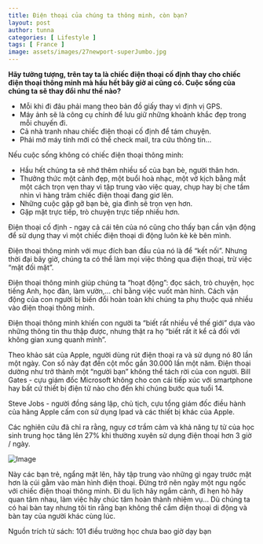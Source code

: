 ```yaml
---
title: Điện thoại của chúng ta thông minh, còn bạn?
layout: post
author: tunna
categories: [ Lifestyle ]
tags: [ France ]
image: assets/images/27newport-superJumbo.jpg
---
```

**Hãy tưởng tượng, trên tay ta là chiếc điện thoại cố định thay cho chiếc điện thoại thông minh mà hầu hết bây giờ ai cũng có. Cuộc sống của chúng ta sẽ thay đổi như thế nào?**  

- Mỗi khi đi đâu phải mang theo bản đồ giấy thay vì định vị GPS.
- Máy ảnh sẽ là công cụ chính để lưu giữ những khoảnh khắc đẹp trong mỗi chuyến đi.
- Cả nhà tranh nhau chiếc điện thoại cố định để tám chuyện.
- Phải mở máy tính mới có thể check mail, tra cứu thông tin...  

Nếu cuộc sống không có chiếc điện thoại thông minh:  

- Hầu hết chúng ta sẽ nhớ thêm nhiều số của bạn bè, người thân hơn.
- Thưởng thức một cảnh đẹp, một buổi hoà nhạc, một vở kịch bằng mắt một cách trọn vẹn thay vì tập trung vào việc quay, chụp hay bị che tầm nhìn vì hàng trăm chiếc điện thoại đang giơ lên.
- Những cuộc gặp gỡ bạn bè, gia đình sẽ trọn vẹn hơn.
- Gặp mặt trực tiếp, trò chuyện trực tiếp nhiều hơn.  

Điện thoại cố định - ngay cả cái tên của nó cũng cho thấy bạn cần vận động để sử dụng thay vì một chiếc điện thoại di động luôn kè kè bên mình.  

Điện thoại thông minh với mục đích ban đầu của nó là để “kết nối”. Nhưng thời đại bây giờ, chúng ta có thể làm mọi việc thông qua điện thoại, trừ việc “mặt đối mặt”.  

Điện thoại thông minh giúp chúng ta “hoạt động”: đọc sách, trò chuyện, học tiếng Anh, học đàn, làm vườn,... chỉ bằng việc vuốt màn hình. Cách vận động của con người bị biến đổi hoàn toàn khi chúng ta phụ thuộc quá nhiều vào điện thoại thông minh.  

Điện thoại thông minh khiến con người ta “biết rất nhiều về thế giới” dựa vào những thông tin thu thập được, nhưng thật ra họ “biết rất ít kể cả đối với không gian xung quanh mình”.  

Theo khảo sát của Apple, người dùng rút điện thoại ra và sử dụng nó 80 lần một ngày. Con số này đạt đến cột mốc gần 30.000 lần một năm. Điện thoại dường như trở thành một “người bạn” không thể tách rời của con người. Bill Gates - cựu giám đốc Microsoft không cho con cái tiếp xúc với smartphone hay bất cứ thiết bị điện tử nào cho đến khi chúng bước qua tuổi 14.  

Steve Jobs - người đồng sáng lập, chủ tịch, cựu tổng giám đốc điều hành của hãng Apple cấm con sử dụng Ipad và các thiết bị khác của Apple.  

Các nghiên cứu đã chỉ ra rằng, nguy cơ trầm cảm và khả năng tự tử của học sinh trung học tăng lên 27% khi thường xuyên sử dụng điện thoại hơn 3 giờ / ngày.  

![Image](/img/phones.jpg)

Này các bạn trẻ, ngẩng mặt lên, hãy tập trung vào những gì ngay trước mặt hơn là cúi gằm vào màn hình điện thoại. Đừng trở nên ngày một ngu ngốc với chiếc điện thoại thông minh. Đi du lịch hãy ngắm cảnh, đi hẹn hò hãy quan tâm nhau, làm việc hãy chúc tâm hoàn thành nhiệm vụ... Dù chúng ta có hai bàn tay nhưng tôi tin rằng bạn không thể cầm điện thoại di động và bàn tay của người khác cùng lúc.  

Nguồn trích từ sách: 101 điều trường học chưa bao giờ dạy bạn



